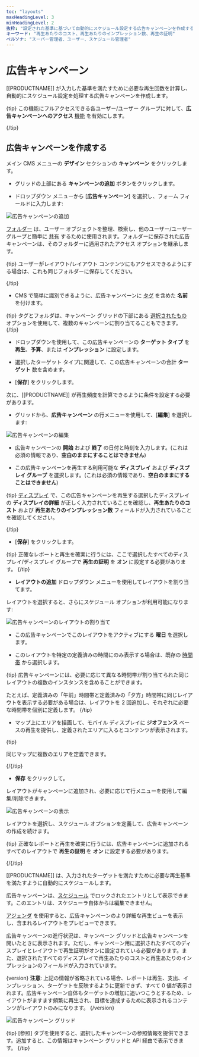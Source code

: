 ```yaml
---
toc: "layouts"
maxHeadingLevel: 3
minHeadingLevel: 2
抜粋: "設定された基準に基づいて自動的にスケジュール設定する広告キャンペーンを作成する"
キーワード: "再生あたりのコスト、再生あたりのインプレッション数、再生の証明"
ペルソナ: "スーパー管理者、ユーザー、スケジュール管理者"
---
```


# 広告キャンペーン

[[PRODUCTNAME]] が入力した基準を満たすために必要な再生回数を計算し、自動的にスケジュール設定を処理する広告キャンペーンを作成します。

{tip}
この機能にフルアクセスできる各ユーザー/ユーザー グループに対して、**広告キャンペーンへのアクセス** [機能](users_features_and_sharing.html#content-features) を有効にします。

{/tip}

## 広告キャンペーンを作成する

メイン CMS メニューの **デザイン** セクションの **キャンペーン** をクリックします。

- グリッドの上部にある **キャンペーンの追加** ボタンをクリックします。

- ドロップダウン メニューから [**広告キャンペーン**] を選択し、フォーム フィールドに入力します:

![広告キャンペーンの追加](img/v4_layouts_campaign_add_ad_campaign.png)

[フォルダー](tour_folders.html) は、ユーザー オブジェクトを整理、検索し、他のユーザー/ユーザー グループと簡単に [共有](users_features_and_sharing.html#content-share) するために使用されます。フォルダーに保存された広告キャンペーンは、そのフォルダーに適用されたアクセス オプションを継承します。

{tip}
ユーザーがレイアウト/レイアウト コンテンツにもアクセスできるようにする場合は、これも同じフォルダーに保存してください。

{/tip}

- CMS で簡単に識別できるように、広告キャンペーンに [タグ](tour_tags.html) を含めた **名前** を付けます。

{tip}
タグとフォルダは、キャンペーン グリッドの下部にある [選択されたもの](tour_cms_navigation.html#content-Multi---select--with-selected) オプションを使用して、複数のキャンペーンに割り当てることもできます。
{/tip}

- ドロップダウンを使用して、この広告キャンペーンの **ターゲット タイプ** を **再生**、**予算**、または **インプレッション** に設定します。
- 選択したターゲット タイプに関連して、この広告キャンペーンの合計 **ターゲット** 数を含めます。

- [**保存**] をクリックします。

次に、[[PRODUCTNAME]] が再生頻度を計算できるように条件を設定する必要があります。

- グリッドから、**広告キャンペーン** の行メニューを使用して、[**編集**] を選択します:

![広告キャンペーンの編集](img/v4_campaigns_edit_ad_campaign.png)

- 広告キャンペーンの **開始** および **終了** の日付と時刻を入力します。(これは必須の情報であり、**空白のままにすることはできません**)

- この広告キャンペーンを再生する利用可能な **ディスプレイ** および **ディスプレイ グループ** を選択します。(これは必須の情報であり、**空白のままにすることはできません**)

{tip}
[ディスプレイ](displays.html) で、この広告キャンペーンを再生する選択したディスプレイの **ディスプレイの詳細** が正しく入力されていることを確認し、**再生あたりのコスト** および **再生あたりのインプレッション数** フィールドが入力されていることを確認してください。

{/tip}

- [**保存**] をクリックします。

{tip}
正確なレポートと再生を確実に行うには、ここで選択したすべてのディスプレイ/ディスプレイ グループで **再生の証明** を **オン** に設定する必要があります。
{/tip}

- **レイアウトの追加** ドロップダウン メニューを使用してレイアウトを割り当てます。

レイアウトを選択すると、さらにスケジュール オプションが利用可能になります:

![広告キャンペーンのレイアウトの割り当て](img/v4_campaigns_assign_layouts_ad_campaign.png)

- この広告キャンペーンでこのレイアウトをアクティブにする **曜日** を選択します。

- このレイアウトを特定の定義済みの時間にのみ表示する場合は、既存の [時間帯](scheduling_dayparting.html) から選択します。

{tip}
広告キャンペーンには、必要に応じて異なる時間帯が割り当てられた同じレイアウトの複数のインスタンスを含めることができます。

たとえば、定義済みの「午前」時間帯と定義済みの「夕方」時間帯に同じレイアウトを表示する必要がある場合は、レイアウトを 2 回追加し、それぞれに必要な時間帯を個別に定義します。
{/tip}

- マップ上にエリアを描画して、モバイル ディスプレイに **ジオフェンス** ベースの再生を提供し、定義されたエリアに入るとコンテンツが表示されます。

{tip}

同じマップに複数のエリアを定義できます。

{/{/tip}

- **保存** をクリックして。

レイアウトがキャンペーンに追加され、必要に応じて行メニューを使用して編集/削除できます。

![広告キャンペーンの表示](img/v4_campaigns_view_added_ad_campaigns.png)

レイアウトを選択し、スケジュール オプションを定義して、広告キャンペーンの作成を続けます。

{tip}
正確なレポートと再生を確実に行うには、広告キャンペーンに追加されるすべてのレイアウトで **再生の証明** を **オン** に設定する必要があります。

{/{/tip}

[[PRODUCTNAME]] は、入力されたターゲットを満たすために必要な再生基準を満たすように自動的にスケジュールします。

広告キャンペーンは、[スケジュール](scheduling_management.html#content-calendar-view) でロックされたエントリとして表示できます。このエントリは、スケジューラ自体からは編集できません。

[アジェンダ](scheduling_management.html#content-agenda) を使用すると、広告キャンペーンのより詳細な再生ビューを表示し、含まれるレイアウトをプレビューできます。

広告キャンペーンの進行状況は、キャンペーン グリッドと広告キャンペーンを開いたときに表示されます。ただし、キャンペーン用に選択されたすべてのディスプレイとレイアウトで再生証明がオンに設定されている必要があります。また、選択されたすべてのディスプレイで再生あたりのコストと再生あたりのインプレッションのフィールドが入力されています。

{version}
**注意**: 上記の情報が省略されている場合、レポートは再生、支出、インプレッション、ターゲットを反映するように更新できず、すべて 0 値が表示されます。広告キャンペーン自体もターゲットの増加に追いつこうとするため、レイアウトがますます頻繁に再生され、目標を達成するために表示されるコンテンツがレイアウトのみになります。
{/version}

![広告キャンペーン グリッド](img/v4_campaigns_ad_campaign_grid.png)

{tip}
[参照] タブを使用すると、選択したキャンペーンの参照情報を提供できます。追加すると、この情報はキャンペーン グリッドと API 経由で表示できます。
{/tip}

